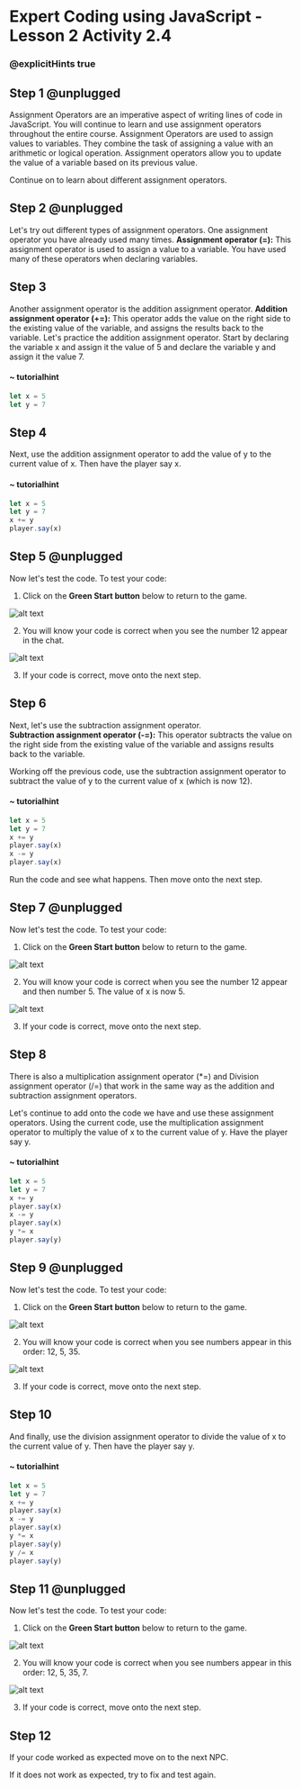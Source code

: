 # Expert Coding using JavaScript - Lesson 2 Activity 2.4
### @explicitHints true

  

## Step 1 @unplugged

Assignment Operators are an imperative aspect of writing lines of code in JavaScript. You will continue to learn and use assignment operators throughout the entire course. Assignment Operators are used to assign values to variables. They combine the task of assigning a value with an arithmetic or logical operation. Assignment operators allow you to update the value of a variable based on its previous value. 

Continue on to learn about different assignment operators.

## Step 2 @unplugged

Let's try out different types of assignment operators. 
One assignment operator you have already used many times. 
**Assignment  operator (=):** This assignment operator is used to assign a value to a variable. You have used many of these operators when declaring variables. 

## Step 3
Another assignment operator is the addition assignment operator. 
**Addition assignment operator (+=):** This operator adds the value on the right side to the existing value of the variable, and assigns the results back to the variable.
Let's practice the addition assignment operator.  Start by declaring the variable x and assign it the value of 5 and declare the variable y and assign it the value 7. 

#### ~ tutorialhint
```javascript
let x = 5
let y = 7

```

## Step 4
Next, use the addition assignment operator to add the value of y to the current value of x. Then have the player say x. 


#### ~ tutorialhint
```javascript
let x = 5
let y = 7
x += y
player.say(x)
```

## Step 5 @unplugged
Now let's test the code.
To test your code:

1. Click on the **Green Start button** below to return to the game.

  
![alt text](https://expertjs.codingcredentials.com/Lesson1/1.1/1.JPG?raw=true  "Start")

  
2. You will know your code is correct when you see the number 12 appear in the chat. 
   
![alt text](https://expertjs.codingcredentials.com/Lesson1/2.1/2.4.1.png?raw=true "Code")

3. If your code is correct, move onto the next step.
   
## Step 6


Next, let's use the subtraction assignment operator.  
**Subtraction assignment operator (-=):** This operator subtracts the value on the right side from the existing value of the variable and assigns results back to the variable.

Working off the previous code, use the subtraction assignment operator to subtract the value of y to the current value of x (which is now 12). 

#### ~ tutorialhint
```javascript
let x = 5
let y = 7
x += y
player.say(x)
x -= y
player.say(x)
```

Run the code and see what happens. Then move onto the next step. 

## Step 7 @unplugged

Now let's test the code.
To test your code:

1. Click on the **Green Start button** below to return to the game.

  
![alt text](https://expertjs.codingcredentials.com/Lesson1/1.1/1.JPG?raw=true  "Start")

  
2. You will know your code is correct when you see the number 12 appear and then number 5.  The value of x is now 5.
   
![alt text](https://expertjs.codingcredentials.com/Lesson1/2.1/2.4.2.png?raw=true "Code")

3. If your code is correct, move onto the next step.

## Step 8

There is also a multiplication assignment operator (*=) and Division assignment operator (/=) that work in the same way as the addition and subtraction assignment operators. 

Let's continue to add onto the code we have and use these assignment operators. 
Using the current code, use the multiplication assignment operator to multiply the value of x to the current value of y.  Have the player say y.  

#### ~ tutorialhint
```javascript
let x = 5
let y = 7
x += y
player.say(x)
x -= y
player.say(x)
y *= x
player.say(y)
```


## Step 9 @unplugged
Now let's test the code.
To test your code:

1. Click on the **Green Start button** below to return to the game.

  
![alt text](https://expertjs.codingcredentials.com/Lesson1/1.1/1.JPG?raw=true  "Start")

  
2. You will know your code is correct when you see numbers appear in this order: 12, 5, 35.
   
![alt text](https://expertjs.codingcredentials.com/Lesson2/2.1/2.4.3.png?raw=true "Code")

3. If your code is correct, move onto the next step.

## Step 10

And finally, use the division assignment operator to divide the value of x to the current value of y. Then have the player say y. 

#### ~ tutorialhint
```javascript
let x = 5
let y = 7
x += y
player.say(x)
x -= y
player.say(x)
y *= x
player.say(y)
y /= x
player.say(y)
```



## Step 11 @unplugged
Now let's test the code.
To test your code:

1. Click on the **Green Start button** below to return to the game.

  
![alt text](https://expertjs.codingcredentials.com/Lesson1/1.1/1.JPG?raw=true  "Start")

  
2. You will know your code is correct when you see numbers appear in this order: 12, 5, 35, 7.
   
![alt text](https://expertjs.codingcredentials.com/Lesson2/2.1/2.4.4.png?raw=true "Code")

3. If your code is correct, move onto the next step.

## Step 12

If your code worked as expected move on to the next NPC. 
  
If it does not work as expected, try to fix and test again.